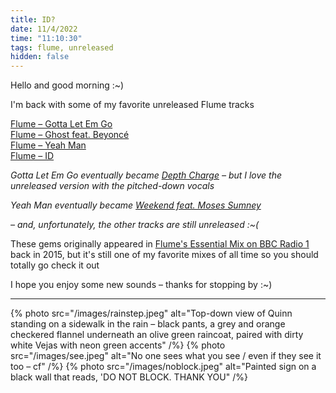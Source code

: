 ```yaml
---
title: ID?
date: 11/4/2022
time: "11:10:30"
tags: flume, unreleased
hidden: false
---
```


Hello and good morning :~)

I'm back with some of my favorite unreleased Flume tracks

[Flume – Gotta Let Em Go](https://youtu.be/OQnc0y8xSBk)  
[Flume – Ghost feat. Beyoncé](https://youtu.be/n723j9gl0TY)  
[Flume – Yeah Man](https://youtu.be/mqjA3i4mW9k)  
[Flume – ID](https://youtu.be/SwIOlWmfnDA)

_Gotta Let Em Go eventually became [Depth Charge](https://youtu.be/ntUbHKenZpI) – but I love the unreleased version with the pitched-down vocals_

_Yeah Man eventually became [Weekend feat. Moses Sumney](https://youtu.be/DT9BrbtKdTM)_

_– and, unfortunately, the other tracks are still unreleased :~(_

These gems originally appeared in [Flume's Essential Mix on BBC Radio 1](https://youtu.be/6DHiYD3BCGY) back in 2015, but it's still one of my favorite mixes of all time so you should totally go check it out

I hope you enjoy some new sounds – thanks for stopping by :~)

---

{% photo src="/images/rainstep.jpeg" alt="Top-down view of Quinn standing on a sidewalk in the rain – black pants, a grey and orange checkered flannel underneath an olive green raincoat, paired with dirty white Vejas with neon green accents" /%}
{% photo src="/images/see.jpeg" alt="No one sees what you see / even if they see it too – cf" /%}
{% photo src="/images/noblock.jpeg" alt="Painted sign on a black wall that reads, 'DO NOT BLOCK. THANK YOU" /%}

